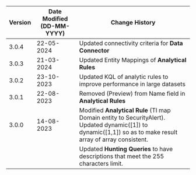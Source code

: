| **Version** | **Date Modified (DD-MM-YYYY)** | **Change History**                          |
|-------------|--------------------------------|---------------------------------------------|
| 3.0.4       | 22-05-2024                     | Updated connectivity criteria for **Data Connector**   					  |
| 3.0.3		  | 21-03-2024					   | Updated Entity Mappings of **Analytical Rules**				 			  |
| 3.0.2       | 23-10-2023                     | Updated KQL of analytic rules to improve performance in large datasets 	  |
| 3.0.1       | 22-08-2023                     | Removed (Preview) from Name field in **Analytical Rules** |
| 3.0.0       | 14-08-2023                     | Modified **Analytical Rule** (TI map Domain entity to SecurityAlert). Updated dynamic([1]) to dynamic([1,1]) so as to make result array of array consistent.   |
|             |                                | Updated **Hunting Queries** to have descriptions that meet the 255 characters limit.      |

